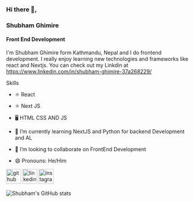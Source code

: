 ### Hi there 👋, 
### Shubham Ghimire

#### Front End Development 
I'm Shubham Ghimire form  Kathmandu, Nepal and I do frontend development. I really enjoy learning new technologies and frameworks like react and Nextjs. You can check out my Linkdin at https://www.linkedin.com/in/shubham-ghimire-37a268229/

Skills
- ⚛️ React
- ⚛️ Next JS
- 🖥️ HTML CSS AND JS

- 🌱 I’m currently learning NextJS and Python for backend Development and AL
- 👯 I’m looking to collaborate on FrontEnd Development 
- 😄 Pronouns: He/Him 


[<img src='https://cdn.jsdelivr.net/npm/simple-icons@3.0.1/icons/github.svg' alt='github' height='40'>](https://github.com/ShubhamGhimre)  [<img src='https://cdn.jsdelivr.net/npm/simple-icons@3.0.1/icons/linkedin.svg' alt='linkedin' height='40'>](https://www.linkedin.com/in/shubham-ghimire-37a268229/)  [<img src='https://cdn.jsdelivr.net/npm/simple-icons@3.0.1/icons/instagram.svg' alt='instagram' height='40'>](https://www.instagram.com/https://www.instagram.com/shubham_1ghimire//)  



![Shubham's GitHub stats](https://github-readme-stats.vercel.app/api?username=ShubhamGhimre&show_icons=true&theme=transparent)





